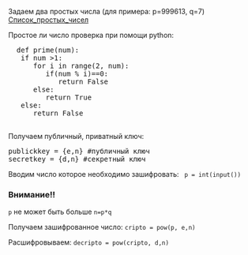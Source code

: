 Задаем два простых числа (для примера: p=999613, q=7)
<a href=" https://ru.wikipedia.org/wiki/Список_простых_чисел" >Список_простых_чисел </a>

Простое ли число проверка при помощи python:
  <pre>
  def prime(num):
   if num >1:
      for i in range(2, num):
         if(num % i)==0:
            return False
      else:
         return True
   else:
      return False
   </pre>
   
Получаем публичный, приватный ключ:

<pre>
publickkey = {e,n} #публичный ключ
secretkey = {d,n} #секретный ключ
</pre>

Вводим число которое необходимо зашифровать:
<code> p = int(input()) </code>

<h3> Внимание!! </h3>

<code>p</code> не может быть больше <code>n=p*q</code> 

Получаем зашифрованное число:
<code>cripto = pow(p, e,n)</code>

Расшифровываем:
<code>decripto = pow(cripto, d,n)</code>
